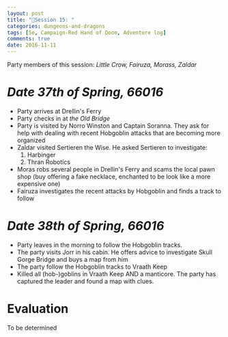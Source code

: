 ```yaml
---
layout: post
title: "🐲Session 15: "
categories: dungeons-and-dragons
tags: [5e, Campaign-Red Hand of Doom, Adventure log]
comments: true
date: 2016-11-11
---
```


Party members of this session: _Little Crow, Fairuza, Morass, Zaldar_

# _**Date** 37th of Spring, 66016_

- Party arrives at Drellin's Ferry
- Party checks in at _the Old Bridge_
- Party is visited by Norro Winston and Captain Soranna. They ask for help with dealing with recent Hobgoblin attacks that are becoming more organized
- Zaldar visited Sertieren the Wise. He asked Sertieren to investigate:
    1. Harbinger
    2. Thran Robotics
- Moras robs several people in Drellin's Ferry and scams the local pawn shop (buy offering a fake necklace, enchanted to be look like a more expensive one)
- Fairuza investigates the recent attacks by Hobgoblin and finds a track to follow

# _**Date** 38th of Spring, 66016_

- Party leaves in the morning to follow the Hobgoblin tracks.
- The party visits Jorr in his cabin. He offers advice to investigate Skull  Gorge Bridge and buys a map from him
- The party follow the Hobgoblin tracks to Vraath Keep
- Killed all (hob-)goblins in Vraath Keep AND a manticore. The party has captured the leader and found a map with clues.

# Evaluation

To be determined